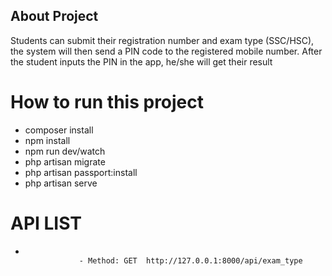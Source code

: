 

## About Project

Students can submit their registration number and exam type (SSC/HSC), the system will then send a PIN code to the registered mobile number. After the student inputs the PIN in the app, he/she will get their result

<h1>How to run this project</h1>
<ul>
    <li>composer install</li>
    <li>npm install</li>
    <li>npm run dev/watch</li>
    <li>php artisan migrate</li>
    <li>php artisan passport:install</li>
    <li>php artisan serve</li>
</ul>

<h1>API LIST</h1>
<ul>
    <li>
        <code>
            - Method: GET  http://127.0.0.1:8000/api/exam_type
        </code>
    </li>
</ul>
